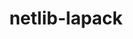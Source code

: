 ---
title: "netlib-lapack"
layout: cache
categories: [package, develop]
meta: {"versions": ["3.10.1", "3.11.0"], "compilers": ["gcc@=12.1.0", "gcc@=8.4.0"], "oss": ["ubuntu18.04", "ubuntu22.04"], "platforms": ["linux"], "targets": ["x86_64", "x86_64_v3"], "stacks": ["root", "tutorial"], "num_specs": 28, "num_specs_by_stack": {"root": 28, "tutorial": 2}}
spec_details: [{"hash": "ovsutvcfj3ybfbw2lqo64h432jmtqi4c", "compiler": "gcc@=8.4.0", "versions": ["3.10.1"], "os": "ubuntu18.04", "platform": "linux", "target": "x86_64", "variants": ["build_type=RelWithDebInfo", "~external-blas", "~ipo", "+lapacke", "+shared", "~xblas"], "stacks": ["root"], "size": "-", "tarball": "https://binaries.spack.io/develop/build_cache/linux-ubuntu18.04-x86_64/gcc-8.4.0/netlib-lapack-3.10.1/linux-ubuntu18.04-x86_64-gcc-8.4.0-netlib-lapack-3.10.1-ovsutvcfj3ybfbw2lqo64h432jmtqi4c.spack"}, {"hash": "fu7ohy4ciu6wltiynjvb66styihmbqzq", "compiler": "gcc@=8.4.0", "versions": ["3.10.1"], "os": "ubuntu18.04", "platform": "linux", "target": "x86_64", "variants": ["build_type=RelWithDebInfo", "~external-blas", "~ipo", "+lapacke", "+shared", "~xblas"], "stacks": ["root"], "size": "-", "tarball": "https://binaries.spack.io/develop/build_cache/linux-ubuntu18.04-x86_64/gcc-8.4.0/netlib-lapack-3.10.1/linux-ubuntu18.04-x86_64-gcc-8.4.0-netlib-lapack-3.10.1-fu7ohy4ciu6wltiynjvb66styihmbqzq.spack"}, {"hash": "bv3dwqp35couvj35btxini23wcit3mfu", "compiler": "gcc@=8.4.0", "versions": ["3.10.1"], "os": "ubuntu18.04", "platform": "linux", "target": "x86_64", "variants": ["build_type=RelWithDebInfo", "~external-blas", "~ipo", "+lapacke", "+shared", "~xblas"], "stacks": ["root"], "size": "-", "tarball": "https://binaries.spack.io/develop/build_cache/linux-ubuntu18.04-x86_64/gcc-8.4.0/netlib-lapack-3.10.1/linux-ubuntu18.04-x86_64-gcc-8.4.0-netlib-lapack-3.10.1-bv3dwqp35couvj35btxini23wcit3mfu.spack"}, {"hash": "dvfzra3qgpjzxjqrxpkcr2bkp7dwtomo", "compiler": "gcc@=8.4.0", "versions": ["3.10.1"], "os": "ubuntu18.04", "platform": "linux", "target": "x86_64", "variants": ["build_type=RelWithDebInfo", "~external-blas", "~ipo", "+lapacke", "+shared", "~xblas"], "stacks": ["root"], "size": "-", "tarball": "https://binaries.spack.io/develop/build_cache/linux-ubuntu18.04-x86_64/gcc-8.4.0/netlib-lapack-3.10.1/linux-ubuntu18.04-x86_64-gcc-8.4.0-netlib-lapack-3.10.1-dvfzra3qgpjzxjqrxpkcr2bkp7dwtomo.spack"}, {"hash": "3w756n7yix6g2eqv2kmdmkt4go42hu5p", "compiler": "gcc@=8.4.0", "versions": ["3.10.1"], "os": "ubuntu18.04", "platform": "linux", "target": "x86_64", "variants": ["build_system=cmake", "build_type=RelWithDebInfo", "~external-blas", "~ipo", "+lapacke", "+shared", "~xblas"], "stacks": ["root"], "size": "-", "tarball": "https://binaries.spack.io/develop/build_cache/linux-ubuntu18.04-x86_64/gcc-8.4.0/netlib-lapack-3.10.1/linux-ubuntu18.04-x86_64-gcc-8.4.0-netlib-lapack-3.10.1-3w756n7yix6g2eqv2kmdmkt4go42hu5p.spack"}, {"hash": "6ghl35snvg64jgx6ejisvyvt6uqgel66", "compiler": "gcc@=8.4.0", "versions": ["3.10.1"], "os": "ubuntu18.04", "platform": "linux", "target": "x86_64", "variants": ["build_type=RelWithDebInfo", "~external-blas", "~ipo", "+lapacke", "+shared", "~xblas"], "stacks": ["root"], "size": "-", "tarball": "https://binaries.spack.io/develop/build_cache/linux-ubuntu18.04-x86_64/gcc-8.4.0/netlib-lapack-3.10.1/linux-ubuntu18.04-x86_64-gcc-8.4.0-netlib-lapack-3.10.1-6ghl35snvg64jgx6ejisvyvt6uqgel66.spack"}, {"hash": "3f45pxeailvsfpwrqjrguwbuxznci56m", "compiler": "gcc@=8.4.0", "versions": ["3.10.1"], "os": "ubuntu18.04", "platform": "linux", "target": "x86_64", "variants": ["build_type=RelWithDebInfo", "~external-blas", "~ipo", "+lapacke", "+shared", "~xblas"], "stacks": ["root"], "size": "-", "tarball": "https://binaries.spack.io/develop/build_cache/linux-ubuntu18.04-x86_64/gcc-8.4.0/netlib-lapack-3.10.1/linux-ubuntu18.04-x86_64-gcc-8.4.0-netlib-lapack-3.10.1-3f45pxeailvsfpwrqjrguwbuxznci56m.spack"}, {"hash": "eygq7arm4s4xy5scpplisy4uxetmuenb", "compiler": "gcc@=8.4.0", "versions": ["3.10.1"], "os": "ubuntu18.04", "platform": "linux", "target": "x86_64", "variants": ["build_type=RelWithDebInfo", "~external-blas", "~ipo", "+lapacke", "+shared", "~xblas"], "stacks": ["root"], "size": "-", "tarball": "https://binaries.spack.io/develop/build_cache/linux-ubuntu18.04-x86_64/gcc-8.4.0/netlib-lapack-3.10.1/linux-ubuntu18.04-x86_64-gcc-8.4.0-netlib-lapack-3.10.1-eygq7arm4s4xy5scpplisy4uxetmuenb.spack"}, {"hash": "ivfgnrq5milmkiep5gmdm5ttsnsb4gtw", "compiler": "gcc@=8.4.0", "versions": ["3.10.1"], "os": "ubuntu18.04", "platform": "linux", "target": "x86_64", "variants": ["build_type=RelWithDebInfo", "~external-blas", "~ipo", "+lapacke", "+shared", "~xblas"], "stacks": ["root"], "size": "-", "tarball": "https://binaries.spack.io/develop/build_cache/linux-ubuntu18.04-x86_64/gcc-8.4.0/netlib-lapack-3.10.1/linux-ubuntu18.04-x86_64-gcc-8.4.0-netlib-lapack-3.10.1-ivfgnrq5milmkiep5gmdm5ttsnsb4gtw.spack"}, {"hash": "k5jldogyrwwfiit6osximvg6re62hmbm", "compiler": "gcc@=8.4.0", "versions": ["3.10.1"], "os": "ubuntu18.04", "platform": "linux", "target": "x86_64", "variants": ["build_system=cmake", "build_type=RelWithDebInfo", "~external-blas", "~ipo", "+lapacke", "+shared", "~xblas"], "stacks": ["root"], "size": "-", "tarball": "https://binaries.spack.io/develop/build_cache/linux-ubuntu18.04-x86_64/gcc-8.4.0/netlib-lapack-3.10.1/linux-ubuntu18.04-x86_64-gcc-8.4.0-netlib-lapack-3.10.1-k5jldogyrwwfiit6osximvg6re62hmbm.spack"}, {"hash": "55zkq5eigyf357smc4xtyqlizoitovpe", "compiler": "gcc@=8.4.0", "versions": ["3.10.1"], "os": "ubuntu18.04", "platform": "linux", "target": "x86_64", "variants": ["build_system=cmake", "build_type=RelWithDebInfo", "~external-blas", "~ipo", "+lapacke", "+shared", "~xblas"], "stacks": ["root"], "size": "-", "tarball": "https://binaries.spack.io/develop/build_cache/linux-ubuntu18.04-x86_64/gcc-8.4.0/netlib-lapack-3.10.1/linux-ubuntu18.04-x86_64-gcc-8.4.0-netlib-lapack-3.10.1-55zkq5eigyf357smc4xtyqlizoitovpe.spack"}, {"hash": "3rqzqegexc5t3rjwedqckus5mnftrobd", "compiler": "gcc@=8.4.0", "versions": ["3.10.1"], "os": "ubuntu18.04", "platform": "linux", "target": "x86_64", "variants": ["build_type=RelWithDebInfo", "~external-blas", "~ipo", "+lapacke", "+shared", "~xblas"], "stacks": ["root"], "size": "-", "tarball": "https://binaries.spack.io/develop/build_cache/linux-ubuntu18.04-x86_64/gcc-8.4.0/netlib-lapack-3.10.1/linux-ubuntu18.04-x86_64-gcc-8.4.0-netlib-lapack-3.10.1-3rqzqegexc5t3rjwedqckus5mnftrobd.spack"}, {"hash": "5b2bymeuflf62xlz7dpxniis7iom5eh4", "compiler": "gcc@=8.4.0", "versions": ["3.10.1"], "os": "ubuntu18.04", "platform": "linux", "target": "x86_64", "variants": ["build_type=RelWithDebInfo", "~external-blas", "~ipo", "+lapacke", "+shared", "~xblas"], "stacks": ["root"], "size": "-", "tarball": "https://binaries.spack.io/develop/build_cache/linux-ubuntu18.04-x86_64/gcc-8.4.0/netlib-lapack-3.10.1/linux-ubuntu18.04-x86_64-gcc-8.4.0-netlib-lapack-3.10.1-5b2bymeuflf62xlz7dpxniis7iom5eh4.spack"}, {"hash": "gzdmsnhqvwojlzx7ucfc6bupq6a6flne", "compiler": "gcc@=8.4.0", "versions": ["3.10.1"], "os": "ubuntu18.04", "platform": "linux", "target": "x86_64", "variants": ["build_type=RelWithDebInfo", "~external-blas", "~ipo", "+lapacke", "+shared", "~xblas"], "stacks": ["root"], "size": "-", "tarball": "https://binaries.spack.io/develop/build_cache/linux-ubuntu18.04-x86_64/gcc-8.4.0/netlib-lapack-3.10.1/linux-ubuntu18.04-x86_64-gcc-8.4.0-netlib-lapack-3.10.1-gzdmsnhqvwojlzx7ucfc6bupq6a6flne.spack"}, {"hash": "tjtkckr7uvet3zdxdafe6dlb4rizgqab", "compiler": "gcc@=8.4.0", "versions": ["3.10.1"], "os": "ubuntu18.04", "platform": "linux", "target": "x86_64", "variants": ["build_type=RelWithDebInfo", "~external-blas", "~ipo", "+lapacke", "+shared", "~xblas"], "stacks": ["root"], "size": "-", "tarball": "https://binaries.spack.io/develop/build_cache/linux-ubuntu18.04-x86_64/gcc-8.4.0/netlib-lapack-3.10.1/linux-ubuntu18.04-x86_64-gcc-8.4.0-netlib-lapack-3.10.1-tjtkckr7uvet3zdxdafe6dlb4rizgqab.spack"}, {"hash": "p3kthzsgnxvt47242mdhs2ps64w3oo65", "compiler": "gcc@=8.4.0", "versions": ["3.10.1"], "os": "ubuntu18.04", "platform": "linux", "target": "x86_64", "variants": ["build_type=RelWithDebInfo", "~external-blas", "~ipo", "+lapacke", "+shared", "~xblas"], "stacks": ["root"], "size": "-", "tarball": "https://binaries.spack.io/develop/build_cache/linux-ubuntu18.04-x86_64/gcc-8.4.0/netlib-lapack-3.10.1/linux-ubuntu18.04-x86_64-gcc-8.4.0-netlib-lapack-3.10.1-p3kthzsgnxvt47242mdhs2ps64w3oo65.spack"}, {"hash": "tluku7o2j6qvvbqselqbnw5ozisjuk4z", "compiler": "gcc@=8.4.0", "versions": ["3.10.1"], "os": "ubuntu18.04", "platform": "linux", "target": "x86_64", "variants": ["build_system=cmake", "build_type=RelWithDebInfo", "~external-blas", "~ipo", "+lapacke", "+shared", "~xblas"], "stacks": ["root"], "size": "-", "tarball": "https://binaries.spack.io/develop/build_cache/linux-ubuntu18.04-x86_64/gcc-8.4.0/netlib-lapack-3.10.1/linux-ubuntu18.04-x86_64-gcc-8.4.0-netlib-lapack-3.10.1-tluku7o2j6qvvbqselqbnw5ozisjuk4z.spack"}, {"hash": "mak2y6ift76tysba4b2tslalaui3igzb", "compiler": "gcc@=8.4.0", "versions": ["3.10.1"], "os": "ubuntu18.04", "platform": "linux", "target": "x86_64", "variants": ["build_system=cmake", "build_type=RelWithDebInfo", "~external-blas", "generator=make", "~ipo", "+lapacke", "+shared", "~xblas"], "stacks": ["root"], "size": "-", "tarball": "https://binaries.spack.io/develop/build_cache/linux-ubuntu18.04-x86_64/gcc-8.4.0/netlib-lapack-3.10.1/linux-ubuntu18.04-x86_64-gcc-8.4.0-netlib-lapack-3.10.1-mak2y6ift76tysba4b2tslalaui3igzb.spack"}, {"hash": "tvolw2r5rzohpnle7jggkontk5cwsmx2", "compiler": "gcc@=8.4.0", "versions": ["3.10.1"], "os": "ubuntu18.04", "platform": "linux", "target": "x86_64", "variants": ["build_type=RelWithDebInfo", "~external-blas", "~ipo", "+lapacke", "+shared", "~xblas"], "stacks": ["root"], "size": "-", "tarball": "https://binaries.spack.io/develop/build_cache/linux-ubuntu18.04-x86_64/gcc-8.4.0/netlib-lapack-3.10.1/linux-ubuntu18.04-x86_64-gcc-8.4.0-netlib-lapack-3.10.1-tvolw2r5rzohpnle7jggkontk5cwsmx2.spack"}, {"hash": "kbwbpt6twag3n5m3sg3ditd5qvibq4sa", "compiler": "gcc@=8.4.0", "versions": ["3.10.1"], "os": "ubuntu18.04", "platform": "linux", "target": "x86_64_v3", "variants": ["build_system=cmake", "build_type=RelWithDebInfo", "~external-blas", "generator=make", "~ipo", "+lapacke", "+shared", "~xblas"], "stacks": ["root"], "size": "-", "tarball": "https://binaries.spack.io/develop/build_cache/linux-ubuntu18.04-x86_64_v3/gcc-8.4.0/netlib-lapack-3.10.1/linux-ubuntu18.04-x86_64_v3-gcc-8.4.0-netlib-lapack-3.10.1-kbwbpt6twag3n5m3sg3ditd5qvibq4sa.spack"}, {"hash": "l7j46pfhg4jhctr5jdncf3ofiekgjds6", "compiler": "gcc@=8.4.0", "versions": ["3.10.1"], "os": "ubuntu18.04", "platform": "linux", "target": "x86_64_v3", "variants": ["build_system=cmake", "build_type=RelWithDebInfo", "~external-blas", "generator=make", "~ipo", "+lapacke", "+shared", "~xblas"], "stacks": ["root"], "size": "-", "tarball": "https://binaries.spack.io/develop/build_cache/linux-ubuntu18.04-x86_64_v3/gcc-8.4.0/netlib-lapack-3.10.1/linux-ubuntu18.04-x86_64_v3-gcc-8.4.0-netlib-lapack-3.10.1-l7j46pfhg4jhctr5jdncf3ofiekgjds6.spack"}, {"hash": "ivu6gkex7vcc2twyniav6j7do6dxqbxd", "compiler": "gcc@=8.4.0", "versions": ["3.10.1"], "os": "ubuntu18.04", "platform": "linux", "target": "x86_64_v3", "variants": ["build_system=cmake", "build_type=RelWithDebInfo", "~external-blas", "generator=make", "~ipo", "+lapacke", "+shared", "~xblas"], "stacks": ["root"], "size": "-", "tarball": "https://binaries.spack.io/develop/build_cache/linux-ubuntu18.04-x86_64_v3/gcc-8.4.0/netlib-lapack-3.10.1/linux-ubuntu18.04-x86_64_v3-gcc-8.4.0-netlib-lapack-3.10.1-ivu6gkex7vcc2twyniav6j7do6dxqbxd.spack"}, {"hash": "6sxg7hiq22eva3bcfqyjhmoont7oy22r", "compiler": "gcc@=8.4.0", "versions": ["3.11.0"], "os": "ubuntu18.04", "platform": "linux", "target": "x86_64_v3", "variants": ["build_system=cmake", "build_type=RelWithDebInfo", "~external-blas", "generator=make", "~ipo", "+lapacke", "+shared", "~xblas"], "stacks": ["root"], "size": "-", "tarball": "https://binaries.spack.io/develop/build_cache/linux-ubuntu18.04-x86_64_v3/gcc-8.4.0/netlib-lapack-3.11.0/linux-ubuntu18.04-x86_64_v3-gcc-8.4.0-netlib-lapack-3.11.0-6sxg7hiq22eva3bcfqyjhmoont7oy22r.spack"}, {"hash": "eqwmctzvnlyqhb5kxahffopxiszkwzie", "compiler": "gcc@=12.1.0", "versions": ["3.11.0"], "os": "ubuntu22.04", "platform": "linux", "target": "x86_64_v3", "variants": ["build_system=cmake", "build_type=Release", "~external-blas", "generator=make", "~ipo", "+lapacke", "+shared", "~xblas"], "stacks": ["tutorial", "root"], "size": "-", "tarball": "https://binaries.spack.io/develop/build_cache/linux-ubuntu22.04-x86_64_v3/gcc-12.1.0/netlib-lapack-3.11.0/linux-ubuntu22.04-x86_64_v3-gcc-12.1.0-netlib-lapack-3.11.0-eqwmctzvnlyqhb5kxahffopxiszkwzie.spack"}, {"hash": "adjigdtuqxwlsjwo3hxs5mkp54tj53je", "compiler": "gcc@=12.1.0", "versions": ["3.11.0"], "os": "ubuntu22.04", "platform": "linux", "target": "x86_64_v3", "variants": ["build_system=cmake", "build_type=Release", "~external-blas", "generator=make", "~ipo", "+lapacke", "+shared", "~xblas"], "stacks": ["root"], "size": "-", "tarball": "https://binaries.spack.io/develop/build_cache/linux-ubuntu22.04-x86_64_v3/gcc-12.1.0/netlib-lapack-3.11.0/linux-ubuntu22.04-x86_64_v3-gcc-12.1.0-netlib-lapack-3.11.0-adjigdtuqxwlsjwo3hxs5mkp54tj53je.spack"}, {"hash": "q7dpvhdd6hbai5talarqiaz2oxiaw3no", "compiler": "gcc@=12.1.0", "versions": ["3.11.0"], "os": "ubuntu22.04", "platform": "linux", "target": "x86_64_v3", "variants": ["build_system=cmake", "build_type=Release", "~external-blas", "generator=make", "~ipo", "+lapacke", "+shared", "~xblas"], "stacks": ["root"], "size": "-", "tarball": "https://binaries.spack.io/develop/build_cache/linux-ubuntu22.04-x86_64_v3/gcc-12.1.0/netlib-lapack-3.11.0/linux-ubuntu22.04-x86_64_v3-gcc-12.1.0-netlib-lapack-3.11.0-q7dpvhdd6hbai5talarqiaz2oxiaw3no.spack"}, {"hash": "5chx6sbqpj7jrild4wnpqv4fyo5xpy3y", "compiler": "gcc@=12.1.0", "versions": ["3.11.0"], "os": "ubuntu22.04", "platform": "linux", "target": "x86_64_v3", "variants": ["build_system=cmake", "build_type=Release", "~external-blas", "generator=make", "~ipo", "+lapacke", "+shared", "~xblas"], "stacks": ["root"], "size": "-", "tarball": "https://binaries.spack.io/develop/build_cache/linux-ubuntu22.04-x86_64_v3/gcc-12.1.0/netlib-lapack-3.11.0/linux-ubuntu22.04-x86_64_v3-gcc-12.1.0-netlib-lapack-3.11.0-5chx6sbqpj7jrild4wnpqv4fyo5xpy3y.spack"}, {"hash": "yzpvcmrzvhdcsfwu34xmhaq7trljoio3", "compiler": "gcc@=12.1.0", "versions": ["3.11.0"], "os": "ubuntu22.04", "platform": "linux", "target": "x86_64_v3", "variants": ["build_system=cmake", "build_type=Release", "~external-blas", "generator=make", "~ipo", "+lapacke", "+shared", "~xblas"], "stacks": ["tutorial", "root"], "size": "-", "tarball": "https://binaries.spack.io/develop/build_cache/linux-ubuntu22.04-x86_64_v3/gcc-12.1.0/netlib-lapack-3.11.0/linux-ubuntu22.04-x86_64_v3-gcc-12.1.0-netlib-lapack-3.11.0-yzpvcmrzvhdcsfwu34xmhaq7trljoio3.spack"}]
---
